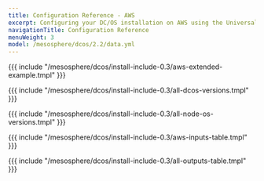 ```yaml
---
title: Configuration Reference - AWS
excerpt: Configuring your DC/OS installation on AWS using the Universal Installer
navigationTitle: Configuration Reference
menuWeight: 3
model: /mesosphere/dcos/2.2/data.yml
---
```

{{{ include "/mesosphere/dcos/install-include-0.3/aws-extended-example.tmpl" }}}

{{{ include "/mesosphere/dcos/install-include-0.3/all-dcos-versions.tmpl" }}}

{{{ include "/mesosphere/dcos/install-include-0.3/all-node-os-versions.tmpl" }}}

{{{ include "/mesosphere/dcos/install-include-0.3/aws-inputs-table.tmpl" }}}

{{{ include "/mesosphere/dcos/install-include-0.3/all-outputs-table.tmpl" }}}
